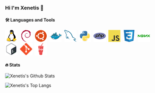 ### Hi I'm Xenetis 👋

#### :hammer_and_wrench: Languages and Tools
<div>
  <img src="https://github.com/devicons/devicon/blob/master/icons/linux/linux-original.svg" width="40" height="40" title="Linux"/>&nbsp;
  <img src="https://github.com/devicons/devicon/blob/master/icons/debian/debian-original.svg" width="40" height="40" title="Debian"/>&nbsp;
  <img src="https://github.com/devicons/devicon/blob/master/icons/ubuntu/ubuntu-plain.svg" width="40" height="40" title="Ubuntu"/>&nbsp;
  <img src="https://github.com/devicons/devicon/blob/master/icons/docker/docker-original.svg" width="40" height="40" title="Docker"/>&nbsp;
  <img src="https://github.com/devicons/devicon/blob/master/icons/mysql/mysql-original.svg" width="40" height="40" title="MySQL"/>&nbsp;
  <img src="https://github.com/devicons/devicon/blob/master/icons/python/python-original.svg" width="40" height="40" title="Python"/>&nbsp;
  <img src="https://github.com/devicons/devicon/blob/master/icons/php/php-original.svg" width="40" height="40" title="PHP"/>&nbsp;
  <img src="https://github.com/devicons/devicon/blob/master/icons/javascript/javascript-original.svg" width="40" height="40" title="Javascript"/>&nbsp;
  <img src="https://github.com/devicons/devicon/blob/master/icons/css3/css3-original.svg" width="40" height="40" title="CSS3"/>&nbsp;
  <img src="https://github.com/devicons/devicon/blob/master/icons/nginx/nginx-original.svg" width="40" height="40" title="Nginx"/>&nbsp;
  <img src="https://github.com/devicons/devicon/blob/master/icons/bash/bash-original.svg" width="40" height="40" title="Bash"/>&nbsp;
  <img src="https://github.com/devicons/devicon/blob/master/icons/git/git-original.svg" width="40" height="40" title="Git"/>&nbsp;
  <img src="https://github.com/devicons/devicon/blob/master/icons/gulp/gulp-plain.svg" width="40" height="40" title="GulpJS"/>&nbsp;
  
</div>  


#### :fire: Stats
![Xenetis's Github Stats](https://github-readme-stats.vercel.app/api?username=xenetis&show_icons=true&count_private=true&theme=gotham)

![Xenetis's Top Langs](https://github-readme-stats.vercel.app/api/top-langs/?username=xenetis&hide=TeX&theme=gotham)


<!--
**xenetis/xenetis** is a ✨ _special_ ✨ repository because its `README.md` (this file) appears on your GitHub profile.

Here are some ideas to get you started:

- 🔭 I’m currently working on ...
- 🌱 I’m currently learning ...
- 👯 I’m looking to collaborate on ...
- 🤔 I’m looking for help with ...
- 💬 Ask me about ...
- 📫 How to reach me: ...
- 😄 Pronouns: ...
- ⚡ Fun fact: ...
-->
